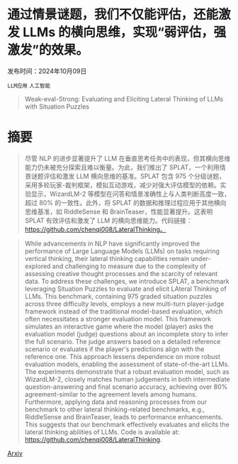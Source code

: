 # 通过情景谜题，我们不仅能评估，还能激发 LLMs 的横向思维，实现“弱评估，强激发”的效果。

发布时间：2024年10月09日

`LLM应用` `人工智能`

> Weak-eval-Strong: Evaluating and Eliciting Lateral Thinking of LLMs with Situation Puzzles

# 摘要

> 尽管 NLP 的进步显著提升了 LLM 在垂直思考任务中的表现，但其横向思维能力仍未被充分探索且难以衡量。为此，我们推出了 SPLAT，一个利用情景谜题评估和激发 LLM 横向思维的基准。SPLAT 包含 975 个分级谜题，采用多轮玩家-裁判框架，模拟互动游戏，减少对强大评估模型的依赖。实验显示，WizardLM-2 等模型在问答和情景准确性上与人类判断高度一致，超过 80% 的一致性。此外，将 SPLAT 的数据和推理过程应用于其他横向思维基准，如 RiddleSense 和 BrainTeaser，性能显著提升。这表明 SPLAT 有效评估和激发了 LLM 的横向思维能力。代码链接：https://github.com/chenqi008/LateralThinking。

> While advancements in NLP have significantly improved the performance of Large Language Models (LLMs) on tasks requiring vertical thinking, their lateral thinking capabilities remain under-explored and challenging to measure due to the complexity of assessing creative thought processes and the scarcity of relevant data. To address these challenges, we introduce SPLAT, a benchmark leveraging Situation Puzzles to evaluate and elicit LAteral Thinking of LLMs. This benchmark, containing 975 graded situation puzzles across three difficulty levels, employs a new multi-turn player-judge framework instead of the traditional model-based evaluation, which often necessitates a stronger evaluation model. This framework simulates an interactive game where the model (player) asks the evaluation model (judge) questions about an incomplete story to infer the full scenario. The judge answers based on a detailed reference scenario or evaluates if the player's predictions align with the reference one. This approach lessens dependence on more robust evaluation models, enabling the assessment of state-of-the-art LLMs. The experiments demonstrate that a robust evaluation model, such as WizardLM-2, closely matches human judgements in both intermediate question-answering and final scenario accuracy, achieving over 80% agreement-similar to the agreement levels among humans. Furthermore, applying data and reasoning processes from our benchmark to other lateral thinking-related benchmarks, e.g., RiddleSense and BrainTeaser, leads to performance enhancements. This suggests that our benchmark effectively evaluates and elicits the lateral thinking abilities of LLMs. Code is available at: https://github.com/chenqi008/LateralThinking.

[Arxiv](https://arxiv.org/abs/2410.06733)